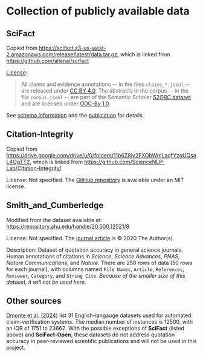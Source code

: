 # Collection of publicly available data

## SciFact

Copied from https://scifact.s3-us-west-2.amazonaws.com/release/latest/data.tar.gz, which is linked from https://github.com/allenai/scifact

[License](https://github.com/allenai/scifact?tab=License-1-ov-file):
> All claims and evidence annotations -- in the files `claims_*.jsonl` -- are released under [CC BY 4.0](https://creativecommons.org/licenses/by/4.0/).
> The abstracts in the corpus -- in the file `corpus.jsonl` -- are part of the Semantic Scholar [S2ORC dataset](https://github.com/allenai/s2orc) and are licensed under [ODC-By 1.0](https://opendatacommons.org/licenses/by/1-0/).

See [schema information](https://github.com/allenai/scifact/blob/master/doc/data.md) and the [publication](https://doi.org/10.18653/v1/2020.emnlp-main.609) for details.

## Citation-Integrity

Copied from https://drive.google.com/drive/u/0/folders/11b6Z8iv2FXObWmLaqfYzgUQsaL4QgTT2, which is linked from https://github.com/ScienceNLP-Lab/Citation-Integrity/

License: Not specified. The [GitHub repository](https://github.com/ScienceNLP-Lab/Citation-Integrity/) is available under an MIT license.

## Smith_and_Cumberledge

Modified from the dataset available at: https://repository.ahu.edu/handle/20.500.12521/8

License: Not specified. The [journal article](https://doi.org/10.1098/rspa.2020.0538) is © 2020 The Author(s).

Description: Dataset of quotation accuracy in general science journals.
Human annotations of citations in *Science*, *Science Advances*, *PNAS*, *Nature Communications*, and *Nature*.
There are 250 rows of data (50 rows for each journal), with columns named `File Names`, `Article`, `References`, `Reviewer`, `Category`, and `String Cite`.
*Because of the smaller size of this dataset, it will not be used here.*

## Other sources

[Dmonte et al. (2024)](https://doi.org/10.48550/arXiv.2408.14317) list 31 English-langauge datasets used for automated claim-verification systems. The median number of instances is 12500, with an IQR of 1751 to 23662. With the possible exceptions of **SciFact** (listed above) and **SciFact-Open**, these datasets do not address quotation accuracy in peer-reviewed scientific publications and will not be used in this project.